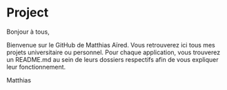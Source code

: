 # Project

Bonjour à tous,

Bienvenue sur le GitHub de Matthias Aïred. Vous retrouverez ici tous mes projets universitaire ou personnel.
Pour chaque application, vous trouverez un README.md au sein de leurs dossiers respectifs afin de vous expliquer leur fonctionnement.

Matthias

